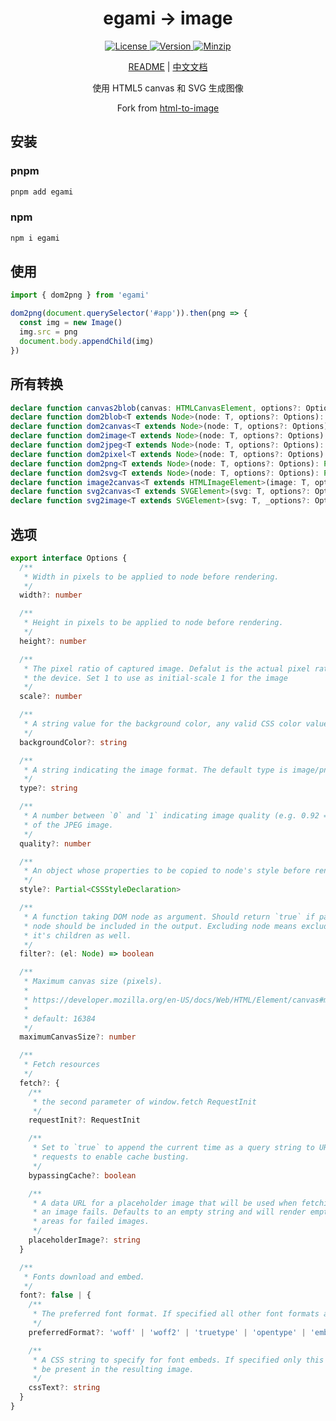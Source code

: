 <h1 align="center">egami → image</h1>

<p align="center">
  <a href="https://github.com/qq15725/egami/blob/master/LICENSE" class="mr-3">
    <img src="https://img.shields.io/npm/l/egami.svg" alt="License">
  </a>
  <a href="https://www.npmjs.com/package/egami">
    <img src="https://img.shields.io/npm/v/egami.svg" alt="Version">
  </a>
  <a href="https://cdn.jsdelivr.net/npm/egami/dist/egami.js">
    <img src="https://img.shields.io/bundlephobia/minzip/egami" alt="Minzip">
  </a>
</p>

<p align="center"><a href="README.md">README</a> | <a href="README_zh.md">中文文档</a></p>

<p align="center">使用 HTML5 canvas 和 SVG 生成图像</p>

<p align="center">Fork from <a href="https://github.com/bubkoo/html-to-image">html-to-image</a></p>

## 安装

### pnpm

```sh
pnpm add egami
```

### npm

```sh
npm i egami
```

## 使用

```ts
import { dom2png } from 'egami'

dom2png(document.querySelector('#app')).then(png => {
  const img = new Image()
  img.src = png
  document.body.appendChild(img)
})
```

## 所有转换

```ts
declare function canvas2blob(canvas: HTMLCanvasElement, options?: Options): Promise<Blob | null>;
declare function dom2blob<T extends Node>(node: T, options?: Options): Promise<Blob | null>;
declare function dom2canvas<T extends Node>(node: T, options?: Options): Promise<HTMLCanvasElement>;
declare function dom2image<T extends Node>(node: T, options?: Options): Promise<HTMLImageElement>;
declare function dom2jpeg<T extends Node>(node: T, options?: Options): Promise<string>;
declare function dom2pixel<T extends Node>(node: T, options?: Options): Promise<Uint8ClampedArray>;
declare function dom2png<T extends Node>(node: T, options?: Options): Promise<string>;
declare function dom2svg<T extends Node>(node: T, options?: Options): Promise<SVGElement>;
declare function image2canvas<T extends HTMLImageElement>(image: T, options?: Options): Promise<HTMLCanvasElement>;
declare function svg2canvas<T extends SVGElement>(svg: T, options?: Options): Promise<HTMLCanvasElement>;
declare function svg2image<T extends SVGElement>(svg: T, _options?: Options): HTMLImageElement;
```

## 选项

```ts
export interface Options {
  /**
   * Width in pixels to be applied to node before rendering.
   */
  width?: number

  /**
   * Height in pixels to be applied to node before rendering.
   */
  height?: number

  /**
   * The pixel ratio of captured image. Defalut is the actual pixel ratio of
   * the device. Set 1 to use as initial-scale 1 for the image
   */
  scale?: number

  /**
   * A string value for the background color, any valid CSS color value.
   */
  backgroundColor?: string

  /**
   * A string indicating the image format. The default type is image/png; that type is also used if the given type isn't supported.
   */
  type?: string

  /**
   * A number between `0` and `1` indicating image quality (e.g. 0.92 => 92%)
   * of the JPEG image.
   */
  quality?: number

  /**
   * An object whose properties to be copied to node's style before rendering.
   */
  style?: Partial<CSSStyleDeclaration>

  /**
   * A function taking DOM node as argument. Should return `true` if passed
   * node should be included in the output. Excluding node means excluding
   * it's children as well.
   */
  filter?: (el: Node) => boolean

  /**
   * Maximum canvas size (pixels).
   *
   * https://developer.mozilla.org/en-US/docs/Web/HTML/Element/canvas#maximum_canvas_size
   *
   * default: 16384
   */
  maximumCanvasSize?: number

  /**
   * Fetch resources
   */
  fetch?: {
    /**
     * the second parameter of window.fetch RequestInit
     */
    requestInit?: RequestInit

    /**
     * Set to `true` to append the current time as a query string to URL
     * requests to enable cache busting.
     */
    bypassingCache?: boolean

    /**
     * A data URL for a placeholder image that will be used when fetching
     * an image fails. Defaults to an empty string and will render empty
     * areas for failed images.
     */
    placeholderImage?: string
  }

  /**
   * Fonts download and embed.
   */
  font?: false | {
    /**
     * The preferred font format. If specified all other font formats are ignored.
     */
    preferredFormat?: 'woff' | 'woff2' | 'truetype' | 'opentype' | 'embedded-opentype' | 'svg' | string

    /**
     * A CSS string to specify for font embeds. If specified only this CSS will
     * be present in the resulting image.
     */
    cssText?: string
  }
}
```
